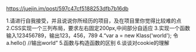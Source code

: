 https://juejin.im/post/597c47cf5188253dfb7b16db

1.请进行自我接受，并且说说你所经历的项目，及在项目里你觉得比较难的点
2.CSS实现一个三列布局，要求左右固定200px,中间部分自适应
3.实现一个函数输入123456789，输出123，456，789
4.“var a = new Klass('world'); 令a.hello() //输出world”
5.函数与构造函数的区别
6.谈谈对cookie的理解
